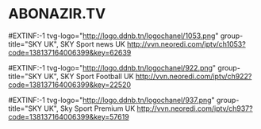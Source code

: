 # ABONAZIR.TV   
#EXTINF:-1 tvg-logo="http://logo.ddnb.tn/logochanel/1053.png" group-title="SKY UK", SKY Sport news UK
http://vvn.neoredi.com/iptv/ch1053?code=138137164006399&key=62639

#EXTINF:-1 tvg-logo="http://logo.ddnb.tn/logochanel/922.png" group-title="SKY UK", SKY Sport Football UK
http://vvn.neoredi.com/iptv/ch922?code=138137164006399&key=22520

#EXTINF:-1 tvg-logo="http://logo.ddnb.tn/logochanel/937.png" group-title="SKY UK", Sky Sport Premium UK
http://vvn.neoredi.com/iptv/ch937?code=138137164006399&key=57619

